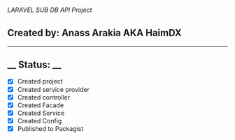 ###### LARAVEL SUB DB API Project
## Created by: Anass Arakia AKA HaimDX
-------------------------------
## __ Status: __
- [x] Created project
- [x] Created service provider
- [x] Created controller
- [x] Created Facade
- [x] Created Service
- [x] Created Config
- [x] Published to Packagist
